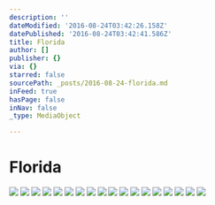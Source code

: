 ```yaml
---
description: ''
dateModified: '2016-08-24T03:42:26.158Z'
datePublished: '2016-08-24T03:42:41.586Z'
title: Florida
author: []
publisher: {}
via: {}
starred: false
sourcePath: _posts/2016-08-24-florida.md
inFeed: true
hasPage: false
inNav: false
_type: MediaObject

---
```

# Florida
![](https://the-grid-user-content.s3-us-west-2.amazonaws.com/95709c48-5f7e-4816-b670-16a732baeb09.jpg)
![](https://the-grid-user-content.s3-us-west-2.amazonaws.com/6e92ef72-656f-45af-ba28-8db97816f4be.jpg)
![](https://the-grid-user-content.s3-us-west-2.amazonaws.com/423e2771-8bc9-427e-9198-17d107501a42.jpg)
![](https://the-grid-user-content.s3-us-west-2.amazonaws.com/8a785fad-755f-464a-9702-d2080f2a9c15.jpg)
![](https://the-grid-user-content.s3-us-west-2.amazonaws.com/f6164cb8-6bcd-44c1-b515-c04eeca20914.jpg)
![](https://the-grid-user-content.s3-us-west-2.amazonaws.com/16158f33-619c-4a8d-bcea-f520ac63b3e5.jpg)
![](https://the-grid-user-content.s3-us-west-2.amazonaws.com/0d92ecf0-b2cf-439c-9871-d103f0addf44.jpg)
![](https://the-grid-user-content.s3-us-west-2.amazonaws.com/804c1b27-c019-4151-a1fa-058d86f74fae.jpg)
![](https://the-grid-user-content.s3-us-west-2.amazonaws.com/1f2e0c32-465a-484a-9d19-619734f1071b.jpg)
![](https://the-grid-user-content.s3-us-west-2.amazonaws.com/56688853-39c0-4908-8757-ad34328a09f1.jpg)
![](https://the-grid-user-content.s3-us-west-2.amazonaws.com/bc153cce-c7e7-4022-a913-96778916b320.jpg)
![](https://the-grid-user-content.s3-us-west-2.amazonaws.com/789d14f5-7087-4008-ba0c-896528b15c87.jpg)
![](https://the-grid-user-content.s3-us-west-2.amazonaws.com/3bf289a0-08db-40bc-82cf-41b8c2d25d89.jpg)
![](https://the-grid-user-content.s3-us-west-2.amazonaws.com/18c3431c-baeb-4192-b710-3d097bd4463f.jpg)
![](https://the-grid-user-content.s3-us-west-2.amazonaws.com/2a9312cd-6e0f-4b50-9be1-0ad72832f47f.jpg)
![](https://the-grid-user-content.s3-us-west-2.amazonaws.com/03add7ea-4581-4fc2-aada-af844a7cdf55.jpg)
![](https://the-grid-user-content.s3-us-west-2.amazonaws.com/be666462-a943-46e3-a5d4-b022bed425d2.jpg)
![](https://the-grid-user-content.s3-us-west-2.amazonaws.com/489cbeee-87e0-4ef3-8a0b-85e3ccb88072.jpg)
